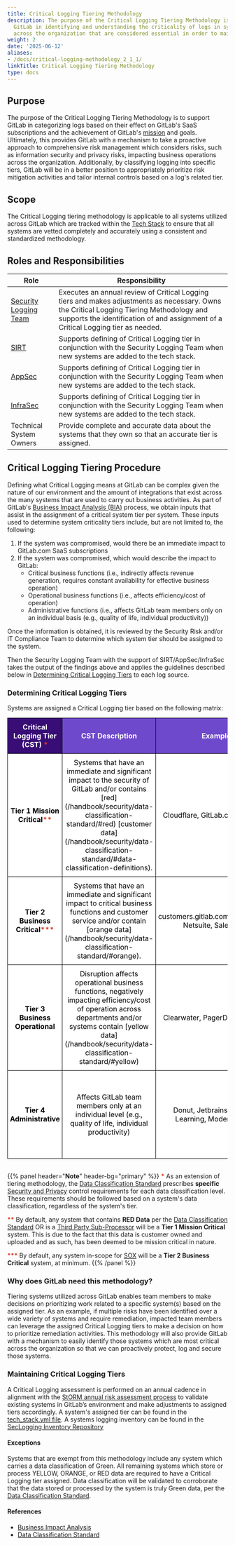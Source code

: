 ```yaml
---
title: Critical Logging Tiering Methodology
description: The purpose of the Critical Logging Tiering Methodology is to support
  GitLab in identifying and understanding the criticality of logs in systems utilized
  across the organization that are considered essential in order to maintain operations.
weight: 2
date: '2025-06-12'
aliases:
- /docs/critical-logging-methodology_2_1_1/
linkTitle: Critical Logging Tiering Methodology
type: docs
---
```


## Purpose

The purpose of the Critical Logging Tiering Methodology is to support GitLab in categorizing logs based on their effect on GitLab's SaaS subscriptions and the achievement of GitLab's [mission](/handbook/company/mission/#mission) and goals. Ultimately, this provides GitLab with a mechanism to take a proactive approach to comprehensive risk management which considers risks, such as information security and privacy risks, impacting business operations across the organization. Additionally, by classifying logging into specific tiers, GitLab will be in a better position to appropriately prioritize risk mitigation activities and tailor internal controls based on a log's related tier.

## Scope

The Critical Logging tiering methodology is applicable to all systems utilized across GitLab which are tracked within the [Tech Stack](https://gitlab.com/gitlab-com/www-gitlab-com/-/blob/master/data/tech_stack.yml) to ensure that all systems are vetted completely and accurately using a consistent and standardized methodology.

## Roles and Responsibilities

|Role|Responsibility|
|----------|------------------------------|
|[Security Logging Team](/handbook/security/security-operations/security-logging/)|Executes an annual review of Critical Logging tiers and makes adjustments as necessary. Owns the Critical Logging Tiering Methodology and supports the identification of and assignment of a Critical Logging tier as needed.|
|[SIRT](/handbook/security/security-operations/sirt/)|Supports defining of Critical Logging tier in conjunction with the Security Logging Team when new systems are added to the tech stack.|
|[AppSec](/handbook/security/product-security/application-security/)|Supports defining of Critical Logging tier in conjunction with the Security Logging Team when new systems are added to the tech stack.|
|[InfraSec](/handbook/security/product-security/infrastructure-security/)|Supports defining of Critical Logging tier in conjunction with the Security Logging Team when new systems are added to the tech stack.|
|Technical System Owners|Provide complete and accurate data about the systems that they own so that an accurate tier is assigned.|

## Critical Logging Tiering Procedure

Defining what Critical Logging means at GitLab can be complex given the nature of our environment and the amount of integrations that exist across the many systems that are used to carry out business activities. As part of GitLab's [Business Impact Analysis (BIA)](/handbook/security/security-assurance/security-risk/storm-program/business-impact-analysis/) process, we obtain inputs that assist in the assignment of a critical system tier per system. These inputs used to determine system criticality tiers include, but are not limited to, the following:

1. If the system was compromised, would there be an immediate impact to GitLab.com SaaS subscriptions
1. If the system was compromised, which would describe the impact to GitLab:
   - Critical business functions (i.e., indirectly affects revenue generation, requires constant availability for effective business operation)
   - Operational business functions (i.e., affects efficiency/cost of operation)
   - Administrative functions (i.e., affects GitLab team members only on an individual basis (e.g., quality of life, individual productivity))

Once the information is obtained, it is reviewed by the Security Risk and/or IT Compliance Team to determine which system tier should be assigned to the system.

Then the Security Logging Team with the support of SIRT/AppSec/InfraSec takes the output of the findings above and applies the guidelines described below in [Determining Critical Logging Tiers](#determining-critical-logging-tiers) to each log source.

### Determining Critical Logging Tiers

Systems are assigned a Critical Logging tier based on the following matrix:

<style type="text/css">
.tg  {border-collapse:collapse;border-spacing:0;margin:0px auto;}
.tg td{border-color:black;border-style:solid;border-width:1px;overflow:hidden;padding:10px 5px;word-break:normal;}
.tg th{border-color:black;border-style:solid;border-width:1px;overflow:hidden;padding:10px 5px;word-break:normal;}
.tg .tg-zqun{background-color:#ffffff;color:#000000;text-align:center;vertical-align:middle}
.tg .tg-knp3{background-color:#6e49cb;border-color:#000000;color:#ffffff !important;;
  text-align:center;vertical-align:middle}
.tg .tg-clye{background-color:#380d75;color:#ffffff;font-weight:bold;text-align:center;vertical-align:middle}
.tg .tg-fecx{background-color:#cccccc;color:#000000;font-weight:bold;text-align:center;vertical-align:middle}
.tg .tg-cc97{background-color:#380d75;color:#ffffff;text-align:center;vertical-align:middle}
.tg .tg-dxvi{background-color:#6e49cb;color:#ffffff;font-weight:bold;text-align:center;vertical-align:middle}
.tg .tg-e02t{background-color:#ffffff;border-color:#000000;color:#000000 !important;;
  font-weight:bold;text-align:center;vertical-align:middle}
.tg .tg-9hzb{background-color:#FFF;font-weight:bold;text-align:center;vertical-align:top}
</style>
<table class="tg">
<tbody>
  <tr>
    <td class="tg-clye">Critical Logging Tier (CST) <span style="color:#DB3B21;">*</span></td>
    <td class="tg-dxvi">CST Description</td>
    <td class="tg-dxvi">Example</td>
    <td class="tg-fecx">Previous CST Tier Mapping</td>
  </tr>
  <tr>
    <td class="tg-e02t">Tier 1 Mission Critical<span style="color:#DB3B21;">**</span></td>
    <td class="tg-zqun">Systems that have an immediate and significant impact to the security of GitLab and/or contains [red](/handbook/security/data-classification-standard/#red) [customer data](/handbook/security/data-classification-standard/#data-classification-definitions).</td>
    <td class="tg-zqun">Cloudflare, GitLab.com, Teleport</td>
    <td class="tg-zqun">Tier 1 Product</td>
  </tr>
  <tr>
    <td class="tg-e02t">Tier 2 Business Critical<span style="color:#DB3B21;">***</span></td>
    <td class="tg-zqun">Systems that have an immediate and significant impact to critical business functions and customer service and/or contain [orange data](/handbook/security/data-classification-standard/#orange).</td>
    <td class="tg-zqun">customers.gitlab.com/subscription, Netsuite, Salesforce</td>
    <td class="tg-zqun">Tier 1 Business and Tier 2 Core</td>
  </tr>
  <tr>
    <td class="tg-e02t">Tier 3 Business Operational</td>
    <td class="tg-zqun">Disruption affects operational business functions, negatively impacting efficiency/cost of operation across departments and/or systems contain [yellow data](/handbook/security/data-classification-standard/#yellow)</td>
    <td class="tg-zqun">Clearwater, PagerDuty, ZenGRC</td>
    <td class="tg-zqun">Combination of Tier 2 Support and Tier 3 Non-critical and influenced by responses to BIA</td>
  </tr>
  <tr>
    <td class="tg-e02t">Tier 4 Administrative</td>
    <td class="tg-zqun">Affects GitLab team members only at an individual level (e.g., quality of life, individual productivity)</td>
    <td class="tg-zqun">Donut, Jetbrains, LinkedIn Learning, Modern Health</td>
    <td class="tg-zqun">Combination of Tier 2 Support and Tier 3 Non-critical and influenced by responses to BIA</td>
  </tr>
</tbody>
</table>
<br/>

{{% panel header="**Note**" header-bg="primary" %}}
<span style="color:#DB3B21;"><b>\*</b></span> As an extension of tiering methodology, the [Data Classification Standard](/handbook/security/data-classification-standard/) prescribes **specific** [Security and Privacy](/handbook/security/data-classification-standard/) control requirements for each data classification level. These requirements should be followed based on a system's data classification, regardless of the system's tier.

<span style="color:#DB3B21;"><b>\**</b></span> By default, any system that contains <b>RED Data</b> per the [Data Classification Standard](/handbook/security/data-classification-standard/#red) OR is a [Third Party Sub-Processor](https://about.gitlab.com/privacy/subprocessors/#third-party-sub-processors) will be a **Tier 1 Mission Critical** system. This is due to the fact that this data is customer owned and uploaded and as such, has been deemed to be mission critical in nature.

<span style="color:#DB3B21;"><b>*\*\*</b></span> By default, any system in-scope for [SOX](/handbook/security/security-assurance/security-compliance/sec-controls/) will be a **Tier 2 Business Critical** system, at minimum.
{{% /panel %}}

### Why does GitLab need this methodology?

Tiering systems utilized across GitLab enables team members to make decisions on prioritizing work related to a specific system(s) based on the assigned tier. As an example, if multiple risks have been identified over a wide variety of systems and require remediation, impacted team members can leverage the assigned Critical Logging tiers to make a decision on how to prioritize remediation activities. This methodology will also provide GitLab with a mechanism to easily identify those systems which are most critical across the organization so that we can proactively protect, log and secure those systems.

### Maintaining Critical Logging Tiers

A Critical Logging assessment is performed on an annual cadence in alignment with the [StORM annual risk assessment process](/handbook/security/security-assurance/security-risk/storm-program/) to validate existing systems in GitLab’s environment and make adjustments to assigned tiers accordingly. A system's assigned tier can be found in the [tech_stack.yml file](https://gitlab.com/gitlab-com/www-gitlab-com/-/blob/master/data/tech_stack.yml). A systems logging inventory can be found in the [SecLogging Inventory Repository](https://gitlab.com/gitlab-com/gl-security/engineering-and-research/security-logging/sec-logging-inventory)

#### Exceptions

Systems that are exempt from this methodology include any system which carries a data classification of Green. All remaining systems which store or process YELLOW, ORANGE, or RED data are required to have a Critical Logging tier assigned. Data classification will be validated to corroborate that the data stored or processed by the system is truly Green data, per the [Data Classification Standard](/handbook/security/data-classification-standard/#green).

#### References

- [Business Impact Analysis](/handbook/security/security-assurance/security-risk/storm-program/business-impact-analysis/)
- [Data Classification Standard](/handbook/security/data-classification-standard/)
